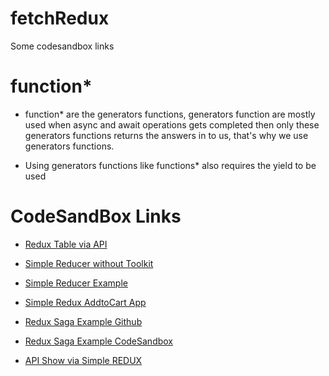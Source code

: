 # fetchRedux
Some codesandbox links <!--Here-->

# function* 
- function* are the generators functions, generators function are mostly used when async and await operations gets completed then only these generators functions returns the answers in to us, that's why we use generators functions.

- Using generators functions like functions* also requires the yield to be used  

# CodeSandBox Links
- [Redux Table via API](https://codesandbox.io/s/react-redux-tableshow-via-api-wrx6sr)

- [Simple Reducer without Toolkit](https://codesandbox.io/s/simple-reducer-k7fytk)

- [Simple Reducer Example](https://codesandbox.io/s/reactredux-jfvk7)

- [Simple Redux AddtoCart App](https://codesandbox.io/s/redux-app-ww3rn9)

- [Redux Saga Example Github](https://github1s.com/redux-saga/redux-saga-beginner-tutorial/blob/HEAD/Counter.js)

- [Redux Saga Example CodeSandbox](https://codesandbox.io/s/zkqzadrjz)

- [API Show via Simple REDUX](https://codesandbox.io/s/api-show-via-redux-csg318?file=/src/App.js)